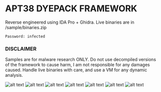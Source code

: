 # APT38 DYEPACK FRAMEWORK
Reverse engineered using IDA Pro + Ghidra.
Live binaries are in /sample/binaries.zip

```
Password: infected
```

### DISCLAIMER
Samples are for malware research ONLY. Do not use decompiled versions of the framework to cause harm, I am not responsible for any damages caused. Handle live binaries with care, and use a VM for any dynamic analysis.

![alt text](https://raw.githubusercontent.com/649/APT38-DYEPACK/img/SWIFT_Interception.png)
![alt text](https://raw.githubusercontent.com/649/APT38-DYEPACK/img/Decompiled_Printer_detection.png)
![alt text](https://raw.githubusercontent.com/649/APT38-DYEPACK/img/Destroying_Transaction_Records.png)
![alt text](https://raw.githubusercontent.com/649/APT38-DYEPACK/img/Evasion.png)
![alt text](https://raw.githubusercontent.com/649/APT38-DYEPACK/img/Interesting_Strings.png)
![alt text](https://raw.githubusercontent.com/649/APT38-DYEPACK/img/Printer_detection.png)
![alt text](https://raw.githubusercontent.com/649/APT38-DYEPACK/img/SQL_Statements.png)